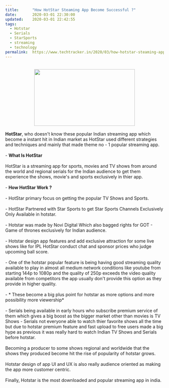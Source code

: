 ```yaml
---
title:		"How HotStar Steaming App Become Successful ?"
date:		2020-03-01 22:30:00
updated:	2020-03-01 22:42:55
tags: 
  - Hotstar
  - Serials
  - StarSports
  - streaming
  - technology	
permalink:	https://www.techtracker.in/2020/03/how-hotstar-steaming-app-become.html
---
```


<div><b><br><div class="separator" style="clear: both; text-align: center;"><a href="https://lh3.googleusercontent.com/-HXLwncWODvs/XlvtEwky-qI/AAAAAAAABMw/kjDIRGE-p_kWQvJNE9MOtMfKMwxSU5X9QCLcBGAsYHQ/s1600/IMG_20200301_223639_753.jpg" imageanchor="1" style="margin-left: 1em; margin-right: 1em;"><img src="https://lh3.googleusercontent.com/-HXLwncWODvs/XlvtEwky-qI/AAAAAAAABMw/kjDIRGE-p_kWQvJNE9MOtMfKMwxSU5X9QCLcBGAsYHQ/s1600/IMG_20200301_223639_753.jpg" border="0" data-original-width="1280" data-original-height="720" width="320" height="180"></a></div><div class="separator" style="clear: both; text-align: center;"><div class="separator" style="clear: both; text-align: center;"><div class="separator" style="clear: both; text-align: center;"><br></div></div></div></b></div><b>HotStar</b>, who doesn't know these popular Indian streaming app which become a instant hit in Indian market as HotStar used different strategies and techniques and mainly that made theme no - 1 popular streaming app.<div><br></div><div>- <b>What Is HotStar</b></div><div><br></div><div>HotStar is a streaming app for sports, movies and TV shows from around the world and regional serials for the Indian audience to get them experience the shows, movie's and sports exclusively in thier app.</div><div><br></div><div>- <b>How HotStar Work ?</b></div><div><br></div><div>- HotStar primary focus on getting the popular TV Shows and Sports.</div><div><br></div><div>- HotStar Partnered with Star Sports to get Star Sports Channels Exclusively Only Available in hotstar.</div><div><br></div><div>- Hotstar was made by Novi Digital Which also bagged rights for GOT - Game of thrones exclusively for Indian audience.</div><div><br></div><div>- Hotstar design app features and add exclusive attraction for some live shows like for IPL HotStar conduct chat and sponsor prices who judge upcoming ball score.</div><div><br></div><div>- One of the hotstar popular feature is being having good streaming quality available to play in almost all medium network conditions like youtube from starting 144p to 1080p and the quality of 250p exceeds the video quality available from competitors the app usually don't provide this option as they provide in higher quality.</div><div><br></div><div>- * These become a big plus point for hotstar as more options and more possibility more viewership*</div><div><br></div><div>- Serials being available in early hours who subscribe premium service of them which gives a big boost as the bigger market other than movies is TV Shows - Serials not everyone able to watch thier favorite shows all the time but due to hotstar premium feature and fast upload to free users made a big hype as previous it was really hard to watch Indian TV Shows and Serials before hotstar.</div><div><br></div><div>Becoming a producer to some shows regional and worldwide that the shows they produced become hit the rise of popularity of hotstar grows.</div><div><br></div><div>Hotstar design of app UI and UX is also really audience oriented as making the app more customer centric.</div><div><br></div><div>Finally, Hotstar is the most downloaded and popular streaming app in india.</div><div><br></div>
<!-- no comments on this post -->